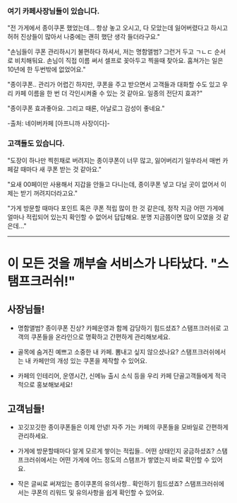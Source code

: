 ### 여기 카페사장님들이 있습니다.

"전 가게에서 종이쿠폰 했었는데... 항상 놓고 오시고, 다 모았는데 잃어버렸다고 하시고 허허 진상들이 많아서 나중에는 괜히 했단 생각 들더라구요."

"손님들이 쿠폰 관리하시기 불편하다 하셔서, 저는 명함앨범? 그런거 두고 ㄱㄴㄷ 순서로 비치해둬요. 손님이 직접 이름 써서 셀프로 꽂아두고 찍을때 찾아요. 훔쳐가는 일은 10년에 한 두번밖에 없었어요."

"종이쿠폰.. 관리가 어렵긴 하지만, 쿠폰을 주고 받으면서 고객들과 대화할 수도 있고 우리 카페 이름을 한 번 더 각인시켜줄 수 있는 것 같아요. 일종의 전단지 효과?"

"종이쿠폰 효과좋아요. 그리고 때론, 아날로그 감성이 좋네요."

-출처: 네이버카페 [아프니까 사장이다]-

### 고객들도 있습니다.

"도장이 하나만 찍힌채로 버려지는 종이쿠폰이 너무 많고, 잃어버리기 일쑤라서 매번 카페갈 때마다 새 쿠폰 받는 것 같아요."

"요새 00페이만 사용해서 지갑을 안들고 다니는데, 종이쿠폰 넣고 다닐 곳이 없어서 이제는 받기 꺼려지더라고요."

"가게 방문할 때마다 포인트 혹은 쿠폰 적립 많이 한 것 같은데, 정작 지금 어떤 가게에 얼마나 적립되어 있는지 확인할 수 없어서 답답해요. 분명 지금쯤이면 많이 모였을 것 같은데..."

---

# 이 모든 것을 깨부술 서비스가 나타났다. "스탬프크러쉬!"

## 사장님들!

- 명함앨범? 종이쿠폰 진상? 카페운영과 함께 감당하기 힘드셨죠? 스탬프크러쉬로 고객의 쿠폰들을 온라인으로 명확하고 간편하게 관리해보세요.

- 골목에 숨겨진 예쁘고 소중한 내 카페. 뽐내고 싶지 않으셨나요? 스탬프크러쉬에서는 내 카페만의 개성 있는 쿠폰을 제작할 수 있어요.

- 카페의 인테리어, 운영시간, 신메뉴 출시 소식 등을 우리 카페 단골고객들에게 적극적으로 홍보해보세요!

## 고객님들!

- 꼬깃꼬깃한 종이쿠폰들은 이제 안녕! 자주 가는 카페의 쿠폰들을 모바일로 간편하게 관리하세요.

- 가게에 방문할때마다 알게 모르게 쌓이는 적립들.. 어떤 상태인지 궁금하셨죠? 스탬프크러쉬에서는 어떤 가게에 어느 정도의 스탬프가 쌓였는지 바로 확인할 수 있어요.

- 작은 글씨로 써져있는 종이쿠폰의 유의사항.. 확인하기 힘드셨죠? 스탬프크러쉬에서는 쿠폰의 리워드 및 유의사항을 쉽게 확인할 수 있어요.
